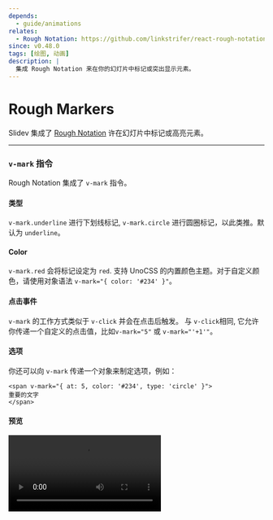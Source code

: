 ```yaml
---
depends:
  - guide/animations
relates:
  - Rough Notation: https://github.com/linkstrifer/react-rough-notation
since: v0.48.0
tags: [绘图, 动画]
description: |
  集成 Rough Notation 来在你的幻灯片中标记或突出显示元素。
---
```


# Rough Markers

Slidev 集成了 [Rough Notation](https://github.com/linkstrifer/react-rough-notation) 许在幻灯片中标记或高亮元素。

---

### `v-mark` 指令

Rough Notation 集成了 `v-mark` 指令。

#### 类型

`v-mark.underline` 进行下划线标记, `v-mark.circle` 进行圆圈标记，以此类推。默认为 `underline`。

#### Color

`v-mark.red` 会将标记设定为 `red`. 支持 UnoCSS 的内置颜色主题。对于自定义颜色，请使用对象语法 `v-mark="{ color: '#234' }"`。

#### 点击事件

`v-mark` 的工作方式类似于 `v-click` 并会在点击后触发。 与 `v-click`相同, 它允许你传递一个自定义的点击值，比如`v-mark="5"` 或 `v-mark="'+1'"`。

#### 选项

你还可以向 `v-mark` 传递一个对象来制定选项，例如：

```vue
<span v-mark="{ at: 5, color: '#234', type: 'circle' }">
重要的文字
</span>
```

#### 预览

<video src="https://github.com/slidevjs/slidev/assets/11247099/c840340c-0aa1-4cde-b228-e6c67e5f6879" rounded-lg shadow controls></video>
